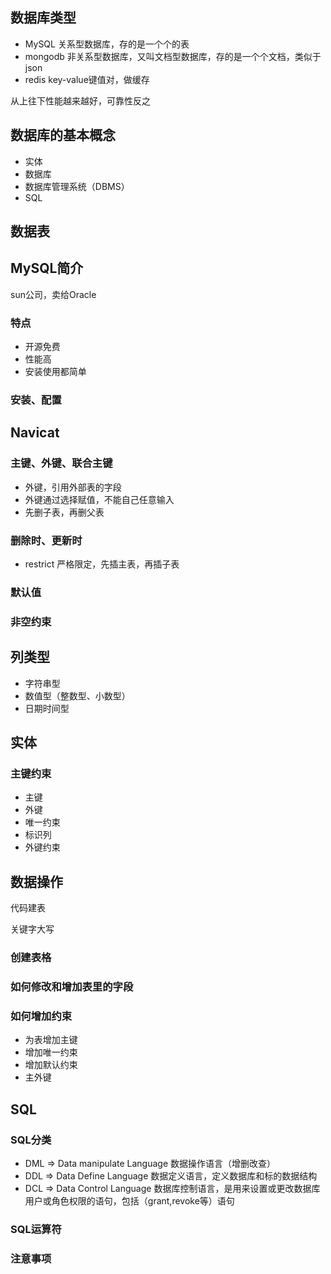 ## 数据库类型

* MySQL 关系型数据库，存的是一个个的表
* mongodb 非关系型数据库，又叫文档型数据库，存的是一个个文档，类似于json
* redis key-value键值对，做缓存

从上往下性能越来越好，可靠性反之

## 数据库的基本概念

* 实体
* 数据库
* 数据库管理系统（DBMS）
* SQL

## 数据表

## MySQL简介

sun公司，卖给Oracle

### 特点

* 开源免费
* 性能高
* 安装使用都简单

### 安装、配置

## Navicat

### 主键、外键、联合主键

* 外键，引用外部表的字段
* 外键通过选择赋值，不能自己任意输入
* 先删子表，再删父表

### 删除时、更新时

* restrict 严格限定，先插主表，再插子表

### 默认值

### 非空约束

## 列类型

* 字符串型
* 数值型（整数型、小数型）
* 日期时间型

## 实体

### 主键约束

* 主键
* 外键
* 唯一约束
* 标识列
* 外键约束

## 数据操作

代码建表

关键字大写

### 创建表格

### 如何修改和增加表里的字段

### 如何增加约束

* 为表增加主键
* 增加唯一约束
* 增加默认约束
* 主外键

## SQL

### SQL分类

* DML => Data manipulate Language 数据操作语言（增删改查）
* DDL => Data Define Language 数据定义语言，定义数据库和标的数据结构
* DCL => Data Control Language 数据库控制语言，是用来设置或更改数据库用户或角色权限的语句，包括（grant,revoke等）语句

### SQL运算符

### 注意事项



